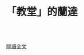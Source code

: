 # 「教堂」的蘭達

<!--more-->
<!--471-->

<br><br/>

[閱讀全文](https://www.digitimes.com.tw/col/article.asp?id=1379&fbclid=IwAR0OwzTZmIGyqKyDylZ3n-BeayJ4VGB-C2XA_Y0bPqe8coD8y3QezpenoPc)


